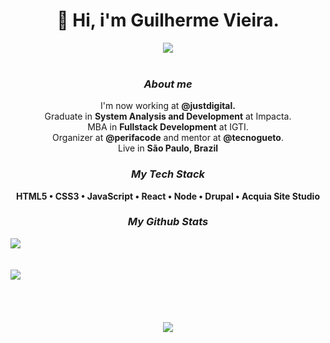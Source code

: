 <div align="center">

  # 🌠 Hi, i'm Guilherme Vieira.

  <a href="https://twitter.com/gitlherme">
    <img src="https://img.shields.io/twitter/follow/gitlherme">
  </a>

  <br>
  <br>

  ### *About me*
  <p>
    I'm now working at <strong>@justdigital.</strong> <br>
    Graduate in <strong>System Analysis and Development</strong> at Impacta. <br>
    MBA in <strong>Fullstack Development</strong> at IGTI. <br>
    Organizer at <strong>@perifacode</strong> and mentor at <strong>@tecnogueto</strong>. <br>
    Live in <strong> São Paulo, Brazil </strong>
  </p>

  ### *My Tech Stack*
  <strong> HTML5 • CSS3 • JavaScript • React • Node • Drupal • Acquia Site Studio </strong>

  ### *My Github Stats*
  <div style="display: flex; flex-direction: column;">
    <img src="https://github-readme-stats.vercel.app/api?username=gitlherme&show_icons=true&theme=tokyonight"/>
    <br>
    <br>
    <img src="https://github-readme-stats.vercel.app/api/top-langs/?username=gitlherme&layout=compact&theme=tokyonight"/>
  </div>

  <br>
  <br>
  <br>
  <br>

  <div>
    <img align="center" src="https://media.giphy.com/media/J9lGBaHFbjZm0/source.gif">
  </div>

</div>
